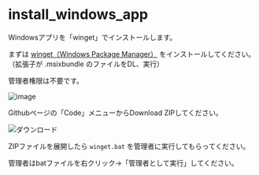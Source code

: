 # install_windows_app
Windowsアプリを「winget」でインストールします。

まずは [winget（Windows Package Manager）](https://github.com/microsoft/winget-cli/releases/latest) をインストールしてください。
（拡張子が .msixbundle のファイルをDL、実行）

管理者権限は不要です。

![image](https://user-images.githubusercontent.com/86991695/135211970-0af80bb2-8bcd-49e7-a527-d85d225c1c56.png)

Githubページの「Code」メニューからDownload ZIPしてください。

![ダウンロード](https://user-images.githubusercontent.com/86991695/134862588-27c6996f-51aa-4892-b282-c36e9a73df4f.png)

ZIPファイルを展開したら `winget.bat` を管理者に実行してもらってください。

管理者はbatファイルを右クリック→「管理者として実行」してください。
